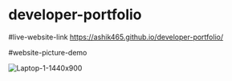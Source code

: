 ﻿# developer-portfolio


#live-website-link 
https://ashik465.github.io/developer-portfolio/

#website-picture-demo

![Laptop-1-1440x900](https://user-images.githubusercontent.com/94781175/212908332-e94ff175-628e-4242-8527-8101e17d851e.png)
